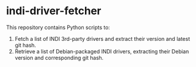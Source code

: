 # indi-driver-fetcher
This repository contains Python scripts to:

1. Fetch a list of INDI 3rd-party drivers and extract their version and latest git hash.
2. Retrieve a list of Debian-packaged INDI drivers, extracting their Debian version and corresponding git hash.
